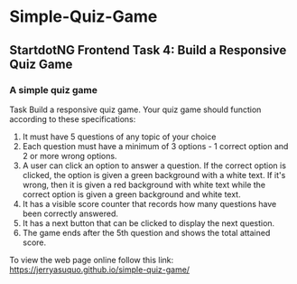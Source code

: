 # Simple-Quiz-Game
## StartdotNG Frontend Task 4: Build a Responsive Quiz Game

### A simple quiz game

Task
Build a responsive quiz game. Your quiz game should function according to these specifications:
1. It must have 5 questions of any topic of your choice
2. Each question must have a minimum of 3 options - 1 correct option and 2 or more wrong options.
3. A user can click an option to answer a question. If the correct option is clicked, the option is given a green background with a white text. If it's wrong, then it is given a red background with white text while the correct option is given a green background and white text.
4. It has a visible score counter that records how many questions have been correctly answered.
5. It has a next button that can be clicked to display the next question.
6. The game ends after the 5th question and shows the total attained score.

To view the web page online follow this link:
https://jerryasuquo.github.io/simple-quiz-game/
